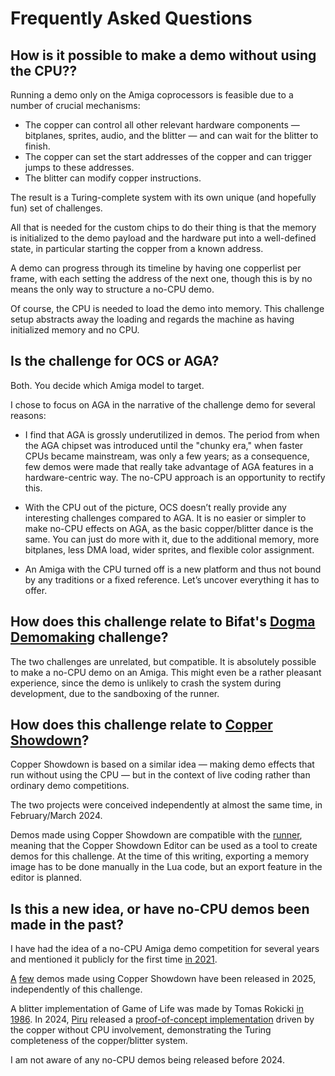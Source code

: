 # Frequently Asked Questions

## How is it possible to make a demo without using the CPU??

Running a demo only on the Amiga coprocessors is feasible due to a number of crucial mechanisms:

- The copper can control all other relevant hardware components &mdash; bitplanes, sprites, audio, and the blitter &mdash; and can wait for the blitter to finish.
- The copper can set the start addresses of the copper and can trigger jumps to these addresses.
- The blitter can modify copper instructions.

The result is a Turing-complete system with its own unique (and hopefully fun) set of challenges.

All that is needed for the custom chips to do their thing is that the memory is initialized to the demo payload and the hardware put into a well-defined state, in particular starting the copper from a known address.

A demo can progress through its timeline by having one copperlist per frame, with each setting the address of the next one, though this is by no means the only way to structure a no-CPU demo.

Of course, the CPU is needed to load the demo into memory. This challenge setup abstracts away the loading and regards the machine as having initialized memory and no CPU.

## Is the challenge for OCS or AGA?

Both. You decide which Amiga model to target.

I chose to focus on AGA in the narrative of the challenge demo for several reasons:

- I find that AGA is grossly underutilized in demos. The period from when the AGA chipset was introduced until the "chunky era," when faster CPUs became mainstream, was only a few years; as a consequence, few demos were made that really take advantage of AGA features in a hardware-centric way. The no-CPU approach is an opportunity to rectify this.

- With the CPU out of the picture, OCS doesn’t really provide any interesting challenges compared to AGA. It is no easier or simpler to make no-CPU effects on AGA, as the basic copper/blitter dance is the same. You can just do more with it, due to the additional memory, more bitplanes, less DMA load, wider sprites, and flexible color assignment.

- An Amiga with the CPU turned off is a new platform and thus not bound by any traditions or a fixed reference. Let’s uncover everything it has to offer.

## How does this challenge relate to Bifat's [Dogma Demomaking](https://www.pouet.net/topic.php?which=12670&page=1) challenge?

The two challenges are unrelated, but compatible. It is absolutely possible to make a no-CPU demo on an Amiga. This might even be a rather pleasant experience, since the demo is unlikely to crash the system during development, due to the sandboxing of the runner.

## How does this challenge relate to [Copper Showdown](https://gitlab.com/akronyme-analogiker/copper-showdown/copper-showdown-editor)?

Copper Showdown is based on a similar idea &mdash; making demo effects that run without using the CPU &mdash; but in the context of live coding rather than ordinary demo competitions.

The two projects were conceived independently at almost the same time, in February/March 2024.

Demos made using Copper Showdown are compatible with the [runner](runner), meaning that the Copper Showdown Editor can be used as a tool to create demos for this challenge. At the time of this writing, exporting a memory image has to be done manually in the Lua code, but an export feature in the editor is planned.

## Is this a new idea, or have no-CPU demos been made in the past?

I have had the idea of a no-CPU Amiga demo competition for several years and mentioned it publicly for the first time [in 2021](https://www.pouet.net/topic.php?which=12123&page=2#c570253).

[A](https://www.pouet.net/prod.php?which=104004) [few](https://www.pouet.net/prod.php?which=104025) demos made using Copper Showdown have been released in 2025, independently of this challenge.

A blitter implementation of Game of Life was made by Tomas Rokicki [in 1986](https://usenet.trashworldnews.com/?thread=245812). In 2024, [Piru](https://github.com/piruhttps://github.com/piru) released a [proof-of-concept implementation](https://infosec.exchange/@harrysintonen/112627238742582618) driven by the copper without CPU involvement, demonstrating the Turing completeness of the copper/blitter system.

I am not aware of any no-CPU demos being released before 2024.
